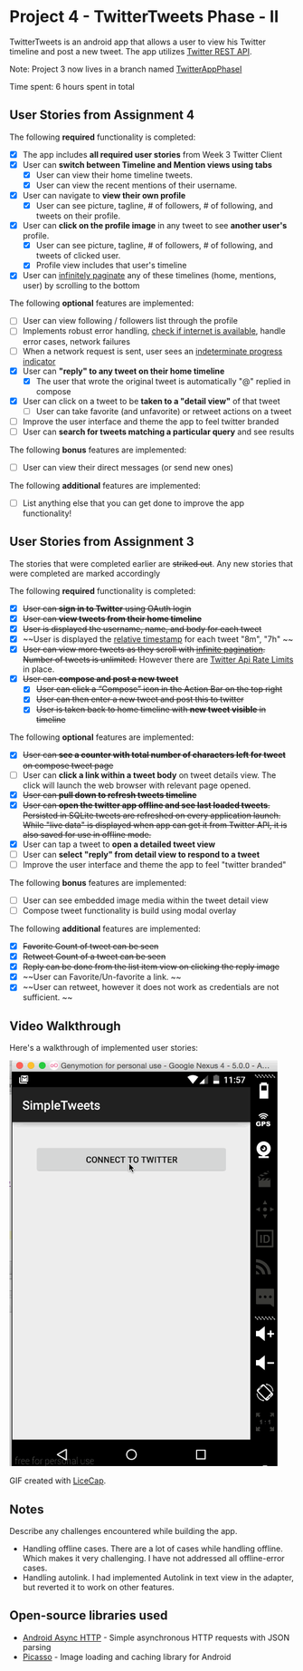 # Project 4 - TwitterTweets Phase - II 

TwitterTweets is an android app that allows a user to view his Twitter timeline and post a new tweet. The app utilizes [Twitter REST API](https://dev.twitter.com/rest/public).

Note: Project 3 now lives in a branch named [TwitterAppPhaseI](https://github.com/skipit/TwitterTweets/tree/TwitterAppPhaseI)

Time spent: 6 hours spent in total

## User Stories from Assignment 4

The following **required** functionality is completed:

* [x] The app includes **all required user stories** from Week 3 Twitter Client
* [x] User can **switch between Timeline and Mention views using tabs**
  * [x] User can view their home timeline tweets.
  * [x] User can view the recent mentions of their username.
* [x] User can navigate to **view their own profile**
  * [x] User can see picture, tagline, # of followers, # of following, and tweets on their profile.
* [x] User can **click on the profile image** in any tweet to see **another user's** profile.
  * [x] User can see picture, tagline, # of followers, # of following, and tweets of clicked user.
  * [x] Profile view includes that user's timeline
* [x] User can [infinitely paginate](http://guides.codepath.com/android/Endless-Scrolling-with-AdapterViews) any of these timelines (home, mentions, user) by scrolling to the bottom

The following **optional** features are implemented:

* [ ] User can view following / followers list through the profile
* [ ] Implements robust error handling, [check if internet is available](http://guides.codepath.com/android/Sending-and-Managing-Network-Requests#checking-for-network-connectivity), handle error cases, network failures
* [ ] When a network request is sent, user sees an [indeterminate progress indicator](http://guides.codepath.com/android/Handling-ProgressBars#progress-within-actionbar)
* [x] User can **"reply" to any tweet on their home timeline**
  * [x] The user that wrote the original tweet is automatically "@" replied in compose
* [x] User can click on a tweet to be **taken to a "detail view"** of that tweet
  * [ ] User can take favorite (and unfavorite) or retweet actions on a tweet
* [ ] Improve the user interface and theme the app to feel twitter branded
* [ ] User can **search for tweets matching a particular query** and see results

The following **bonus** features are implemented:

* [ ] User can view their direct messages (or send new ones)

The following **additional** features are implemented:

* [ ] List anything else that you can get done to improve the app functionality!


## User Stories from Assignment 3 

The stories that were completed earlier are ~~striked out~~. Any new stories that were completed are marked accordingly

The following **required** functionality is completed:

* [x]	~~User can **sign in to Twitter** using OAuth login~~
* [x]	~~User can **view tweets from their home timeline**~~
  * [x] ~~User is displayed the username, name, and body for each tweet~~
  * [x] ~~User is displayed the [relative timestamp](https://gist.github.com/nesquena/f786232f5ef72f6e10a7) for each tweet "8m", "7h" ~~
  * [x] ~~User can view more tweets as they scroll with [infinite pagination](http://guides.codepath.com/android/Endless-Scrolling-with-AdapterViews). Number of tweets is unlimited.~~
    However there are [Twitter Api Rate Limits](https://dev.twitter.com/rest/public/rate-limiting) in place.
* [x] ~~User can **compose and post a new tweet**~~
  * [x] ~~User can click a “Compose” icon in the Action Bar on the top right~~
  * [x] ~~User can then enter a new tweet and post this to twitter~~
  * [x] ~~User is taken back to home timeline with **new tweet visible** in timeline~~

The following **optional** features are implemented:

* [x] ~~User can **see a counter with total number of characters left for tweet** on compose tweet page~~
* [ ] User can **click a link within a tweet body** on tweet details view. The click will launch the web browser with relevant page opened.
* [x] ~~User can **pull down to refresh tweets timeline**~~
* [x] ~~User can **open the twitter app offline and see last loaded tweets**. Persisted in SQLite tweets are refreshed on every application launch. While "live data" is displayed when app can get it from Twitter API, it is also saved for use in offline mode.~~
* [x] User can tap a tweet to **open a detailed tweet view**
* [ ] User can **select "reply" from detail view to respond to a tweet**
* [ ] Improve the user interface and theme the app to feel "twitter branded"

The following **bonus** features are implemented:

* [ ] User can see embedded image media within the tweet detail view
* [ ] Compose tweet functionality is build using modal overlay

The following **additional** features are implemented:

* [x] ~~Favorite Count of tweet can be seen~~
* [x] ~~Retweet Count of a tweet can be seen~~
* [x] ~~Reply can be done from the list item view on clicking the reply image~~
* [x] ~~User can Favorite/Un-favorite a link. ~~
* [x] ~~User can retweet, however it does not work as credentials are not sufficient. ~~

## Video Walkthrough 

Here's a walkthrough of implemented user stories:

<img src='anim_walkthrough.gif' title='Video Walkthrough' width='' alt='Video Walkthrough' />

GIF created with [LiceCap](http://www.cockos.com/licecap/).

## Notes

Describe any challenges encountered while building the app.

* Handling offline cases. There are a lot of cases while handling offline. Which makes it very challenging. I have not addressed all offline-error cases. 
* Handling autolink. I had implemented Autolink in text view in the adapter, but reverted it to work on other features. 

## Open-source libraries used

- [Android Async HTTP](https://github.com/loopj/android-async-http) - Simple asynchronous HTTP requests with JSON parsing
- [Picasso](http://square.github.io/picasso/) - Image loading and caching library for Android

